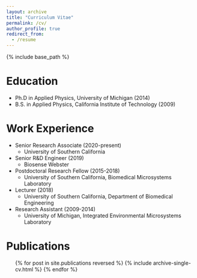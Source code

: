 ```yaml
---
layout: archive
title: "Curriculum Vitae"
permalink: /cv/
author_profile: true
redirect_from:
  - /resume
---
```


{% include base_path %}

Education
======
* Ph.D in Applied Physics, University of Michigan (2014)
* B.S. in Applied Physics, California Institute of Technology (2009)

Work Experience
======
* Senior Research Associate (2020-present)
  * University of Southern California 
* Senior R&D Engineer (2019)
  * Biosense Webster
* Postdoctoral Research Fellow (2015-2018)
  * University of Southern California, Biomedical Microsystems Laboratory
* Lecturer (2018)
  * University of Southern California, Department of Biomedical Engineering
* Research Assistant (2009-2014)
  * University of Michigan, Integrated Environmental Microsystems Laboratory
  
Publications
======
  <ul>{% for post in site.publications reversed %}
    {% include archive-single-cv.html %}
  {% endfor %}</ul>
  

